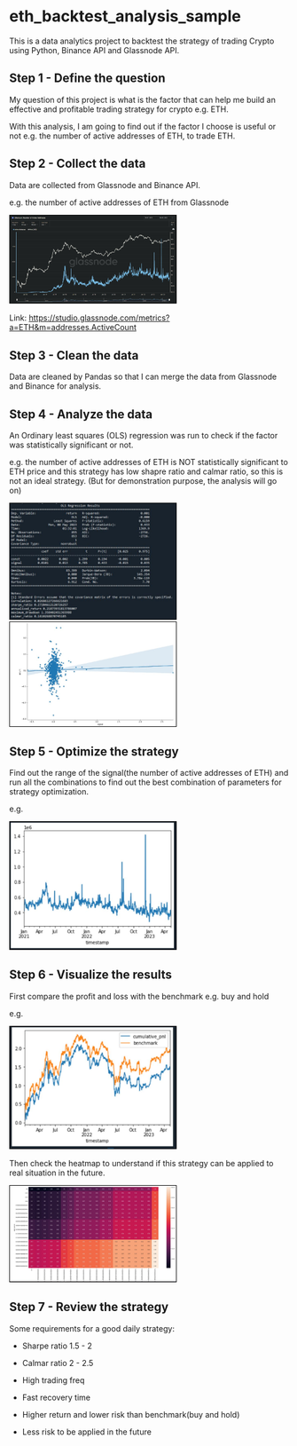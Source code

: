 # eth_backtest_analysis_sample

This is a data analytics project to backtest the strategy of trading Crypto using Python, Binance API and Glassnode API.

## Step 1 - Define the question

My question of this project is what is the factor that can help me build an effective and profitable trading strategy for crypto e.g. ETH.

With this analysis, I am going to find out if the factor I choose is useful or not e.g. the number of active addresses of ETH, to trade ETH.

## Step 2 - Collect the data

Data are collected from Glassnode and Binance API.

e.g. the number of active addresses of ETH from Glassnode

<img src="./images/GN_price_active_addresses.JPG" style="border: 1px solid black; width: 300px">

Link: https://studio.glassnode.com/metrics?a=ETH&m=addresses.ActiveCount

## Step 3 - Clean the data

Data are cleaned by Pandas so that I can merge the data from Glassnode and Binance for analysis.

## Step 4 - Analyze the data

An Ordinary least squares (OLS) regression was run to check if the factor was statistically significant or not.

e.g. the number of active addresses of ETH is NOT statistically significant to ETH price and this strategy has low shapre ratio and calmar ratio, so this is not an ideal strategy. (But for demonstration purpose, the analysis will go on)

<img src="./images/reg_result.JPG" style="border: 1px solid black; width: 300px">

<img src="./images/reg_grpah.JPG" style="border: 1px solid black; width: 300px">

## Step 5 - Optimize the strategy

Find out the range of the signal(the number of active addresses of ETH) and run all the combinations to find out the best combination of parameters for strategy optimization.

e.g. 

<img src="./images/optimization.JPG" style="border: 1px solid black; width: 300px">

## Step 6 - Visualize the results

First compare the profit and loss with the benchmark e.g. buy and hold

e.g.

<img src="./images/pnl_comparison.JPG" style="border: 1px solid black; width: 300px">

Then check the heatmap to understand if this strategy can be applied to real situation in the future. 

<img src="./images/heatmap.JPG" style="border: 1px solid black; width: 300px">

## Step 7 - Review the strategy

Some requirements for a good daily strategy:

   * Sharpe ratio 1.5 - 2  

   * Calmar ratio 2 - 2.5

   * High trading freq

   * Fast recovery time
   
   * Higher return and lower risk than benchmark(buy and hold)
   
   * Less risk to be applied in the future




